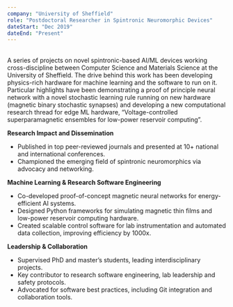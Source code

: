 ```yaml
---
company: "University of Sheffield"
role: "Postdoctoral Researcher in Spintronic Neuromorphic Devices"
dateStart: "Dec 2019"
dateEnd: "Present"
---
```


\
A series of projects on novel spintronic-based AI/ML devices working cross-discipline between Computer Science and Materials Science at the University of Sheffield. The drive behind this work has been
developing physics-rich hardware for machine learning and the software to run on it. Particular highlights have been demonstrating a proof of principle neural network with a novel stochastic learning rule running on new hardware (magnetic binary stochastic synapses) and developing a new computational research thread for edge ML hardware, “Voltage-controlled superparamagnetic
ensembles for low-power reservoir computing”. 

**Research Impact and Dissemination**
- Published in top peer-reviewed journals and presented at 10+ national and international conferences.
- Championed the emerging field of spintronic neuromorphics via advocacy and networking.

**Machine Learning & Research Software Engineering**
- Co-developed proof-of-concept magnetic neural networks for energy-efficient AI systems.
- Designed Python frameworks for simulating magnetic thin films and low-power reservoir computing hardware.
- Created scalable control software for lab instrumentation and automated data collection, improving efficiency by 1000x.

**Leadership & Collaboration**
- Supervised PhD and master’s students, leading interdisciplinary projects.
- Key contributor to research software engineering, lab leadership and safety protocols.
- Advocated for software best practices, including Git integration and collaboration tools.
